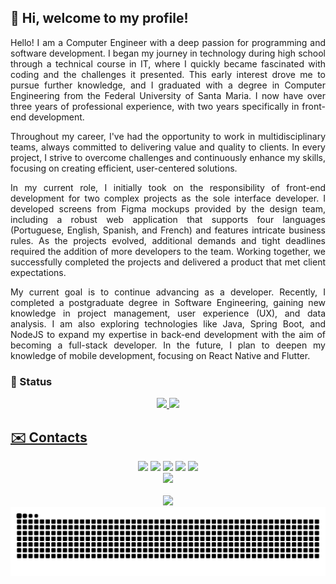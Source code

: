 ## 👋 Hi, welcome to my profile!

<p align="justify">Hello! I am a Computer Engineer with a deep passion for programming and software development. I began my journey in technology during high school through a technical course in IT, where I quickly became fascinated with coding and the challenges it presented. This early interest drove me to pursue further knowledge, and I graduated with a degree in Computer Engineering from the Federal University of Santa Maria. I now have over three years of professional experience, with two years specifically in front-end development.</p> 

<p align="justify">Throughout my career, I've had the opportunity to work in multidisciplinary teams, always committed to delivering value and quality to clients. In every project, I strive to overcome challenges and continuously enhance my skills, focusing on creating efficient, user-centered solutions.</p>

<p align="justify">In my current role, I initially took on the responsibility of front-end development for two complex projects as the sole interface developer. I developed screens from Figma mockups provided by the design team, including a robust web application that supports four languages (Portuguese, English, Spanish, and French) and features intricate business rules. As the projects evolved, additional demands and tight deadlines required the addition of more developers to the team. Working together, we successfully completed the projects and delivered a product that met client expectations.</p>

<p align="justify">My current goal is to continue advancing as a developer. Recently, I completed a postgraduate degree in Software Engineering, gaining new knowledge in project management, user experience (UX), and data analysis. I am also exploring technologies like Java, Spring Boot, and NodeJS to expand my expertise in back-end development with the aim of becoming a full-stack developer. In the future, I plan to deepen my knowledge of mobile development, focusing on React Native and Flutter.</p>     
          

### 🚀 Status
<div align="center">
<a href="https://github.com/mauriciomlourenco">
<img height="180em" src="https://github-readme-stats.vercel.app/api/top-langs/?username=mauriciomlourenco&layout=compact&langs_count=7&theme=nord"/>
<img height="180em" src="https://github-readme-stats.vercel.app/api?username=mauriciomlourenco&show_icons=true&theme=nord&include_all_commits=true&count_private=true"/>
</div>

## ✉️ Contacts
<div align="center">
<a href = "mailto:mauricio.mchd@gmail.com"><img src="https://img.shields.io/badge/Gmail-D14836?style=for-the-badge&logo=gmail&logoColor=white" target="_blank"></a>
<a href="https://www.linkedin.com/in/mauriciomachadolourenco/" target="_blank"><img src="https://img.shields.io/badge/-LinkedIn-%230077B5?style=for-the-badge&logo=linkedin&logoColor=white"></a>   
<a href="https://wa.me/5555997066787" target="_blank"><img src="https://img.shields.io/badge/WhatsApp-25D366?style=for-the-badge&logo=whatsapp&logoColor=white"></a>
<a href="https://t.me/MauricioML" target="_blank"><img src="https://img.shields.io/badge/Telegram-2CA5E0?style=for-the-badge&logo=telegram&logoColor=white"></a>
<a href="https://www.instagram.com/mauricioml91/" target="_blank"><img src="https://img.shields.io/badge/-Instagram-%23E4405F?style=for-the-badge&logo=instagram&logoColor=white"></a>
</div>

<div align="center"><img src="https://www.alura.com.br/artigos/assets/como-criar-um-readme-para-seu-perfil-github/imagem14.gif"/></div>

<div align="center">
          <br>
            <img src="https://spotify-github-profile.vercel.app/api/view?uid=7dtmqx0ck6zx6f16z2hgtzh7e&cover_image=true&theme=novatorem&show_offline=false&background_color=121212&interchange=false&bar_color=53b14f&bar_color_cover=true)](https://github.com/kittinan/spotify-github-profile" />
</div>

<picture>
  <source media="(prefers-color-scheme: dark)" srcset="https://raw.githubusercontent.com/mauriciomlourenco/mauriciomlourenco/output/github-contribution-grid-snake-dark.svg">
  <source media="(prefers-color-scheme: light)" srcset="https://raw.githubusercontent.com/mauriciomlourenco/mauriciomlourenco/output/github-contribution-grid-snake.svg">
  <img alt="github contribution grid snake animation" src="https://raw.githubusercontent.com/mauriciomlourenco/mauriciomlourenco/output/github-contribution-grid-snake.svg">
</picture>

<!---
mauriciomlourenco/mauriciomlourenco is a ✨ special ✨ repository because its `README.md` (this file) appears on your GitHub profile.
You can click the Preview link to take a look at your changes.
--->
